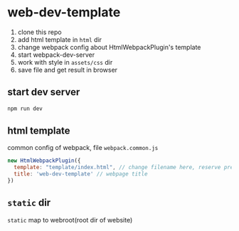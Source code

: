 # web-dev-template

1. clone this repo
2. add html template in `html` dir
3. change webpack config about HtmlWebpackPlugin's template
4. start webpack-dev-server
5. work with style in `assets/css` dir
6. save file and get result in browser

## start dev server

```bash
npm run dev
```

## html template

common config of webpack, file `webpack.common.js`

```js
new HtmlWebpackPlugin({
  template: "template/index.html", // change filename here, reserve prefix template/
  title: 'web-dev-template' // webpage title
})
```

## `static` dir

`static` map to webroot(root dir of website)

